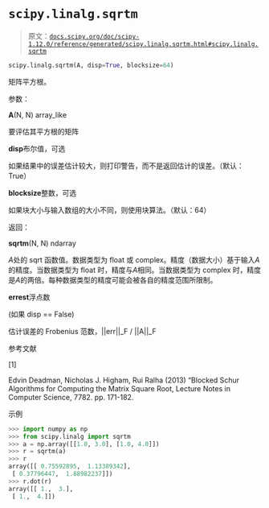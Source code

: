# `scipy.linalg.sqrtm`

> 原文：[`docs.scipy.org/doc/scipy-1.12.0/reference/generated/scipy.linalg.sqrtm.html#scipy.linalg.sqrtm`](https://docs.scipy.org/doc/scipy-1.12.0/reference/generated/scipy.linalg.sqrtm.html#scipy.linalg.sqrtm)

```py
scipy.linalg.sqrtm(A, disp=True, blocksize=64)
```

矩阵平方根。

参数：

**A**(N, N) array_like

要评估其平方根的矩阵

**disp**布尔值，可选

如果结果中的误差估计较大，则打印警告，而不是返回估计的误差。（默认：True）

**blocksize**整数，可选

如果块大小与输入数组的大小不同，则使用块算法。（默认：64）

返回：

**sqrtm**(N, N) ndarray

*A*处的 sqrt 函数值。数据类型为 float 或 complex。精度（数据大小）基于输入*A*的精度。当数据类型为 float 时，精度与*A*相同。当数据类型为 complex 时，精度是*A*的两倍。每种数据类型的精度可能会被各自的精度范围所限制。

**errest**浮点数

(如果 disp == False)

估计误差的 Frobenius 范数，||err||_F / ||A||_F

参考文献

[1]

Edvin Deadman, Nicholas J. Higham, Rui Ralha (2013) “Blocked Schur Algorithms for Computing the Matrix Square Root, Lecture Notes in Computer Science, 7782\. pp. 171-182.

示例

```py
>>> import numpy as np
>>> from scipy.linalg import sqrtm
>>> a = np.array([[1.0, 3.0], [1.0, 4.0]])
>>> r = sqrtm(a)
>>> r
array([[ 0.75592895,  1.13389342],
 [ 0.37796447,  1.88982237]])
>>> r.dot(r)
array([[ 1.,  3.],
 [ 1.,  4.]]) 
```
